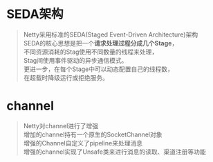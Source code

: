 # SEDA架构 
> Netty采用标准的SEDA(Staged Event-Driven Architecture)架构   
SEDA的核心思想是把一个**请求处理过程分成几个Stage**，  
不同资源消耗的Stag使用不同数量的线程来处理，  
Stag间使用事件驱动的异步通信模式。  
更进一步，在每个Stage中可以动态配置自己的线程数，  
在超载时降级运行或拒绝服务。   

# channel
> Netty对channel进行了增强  
> 增加的channel持有一个原生的SocketChannel对象   
> 增强的Channel自定义了pipeline来处理消息  
> 增强的channel实现了Unsafe类来进行消息的读取、渠道注册等功能   

